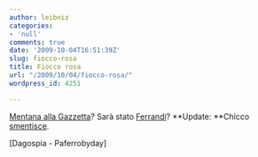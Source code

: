 ```yaml
---
author: leibniz
categories:
- 'null'
comments: true
date: '2009-10-04T16:51:39Z'
slug: fiocco-rosa
title: Fiocco rosa
url: "/2009/10/04/fiocco-rosa/"
wordpress_id: 4251

---
```

[Mentana alla Gazzetta](http://www.dagospia.com/rubrica-2/media_e_tv/articolo-9714.htm)? Sarà stato [Ferrandi](http://giornalismoparma.typepad.com/paferrobyday/2009/10/libert%C3%A0-di-stompa.html)?
**Update: **Chicco [smentisce](http://www.dagospia.com/rubrica-2/media_e_tv/articolo-9714.htm).

[Dagospia - Paferrobyday]
